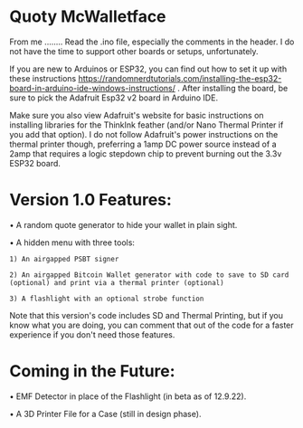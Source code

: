 # Quoty McWalletface

From me ........ Read the .ino file, especially the comments in the header. I do not have the time to support other boards or setups, unfortunately.

If you are new to Arduinos or ESP32, you can find out how to set it up with these instructions https://randomnerdtutorials.com/installing-the-esp32-board-in-arduino-ide-windows-instructions/ . After installing the board, be sure to pick the Adafruit Esp32 v2 board in Arduino IDE.

Make sure you also view Adafruit's website for basic instructions on installing libraries for the ThinkInk feather (and/or Nano Thermal Printer if you add that option). I do not follow Adafruit's power instructions on the thermal printer though, preferring a 1amp DC power source instead of a 2amp that requires a logic stepdown chip to prevent burning out the 3.3v ESP32 board.


# Version 1.0 Features:

• A random quote generator to hide your wallet in plain sight.

• A hidden menu with three tools: 
    
    1) An airgapped PSBT signer
    
    2) An airgapped Bitcoin Wallet generator with code to save to SD card (optional) and print via a thermal printer (optional)
    
    3) A flashlight with an optional strobe function
    

Note that this version's code includes SD and Thermal Printing, but if you know what you are doing, you can comment that out of the code for a faster experience if you don't need those features.



# Coming in the Future:

• EMF Detector in place of the Flashlight (in beta as of 12.9.22).

• A 3D Printer File for a Case (still in design phase).

